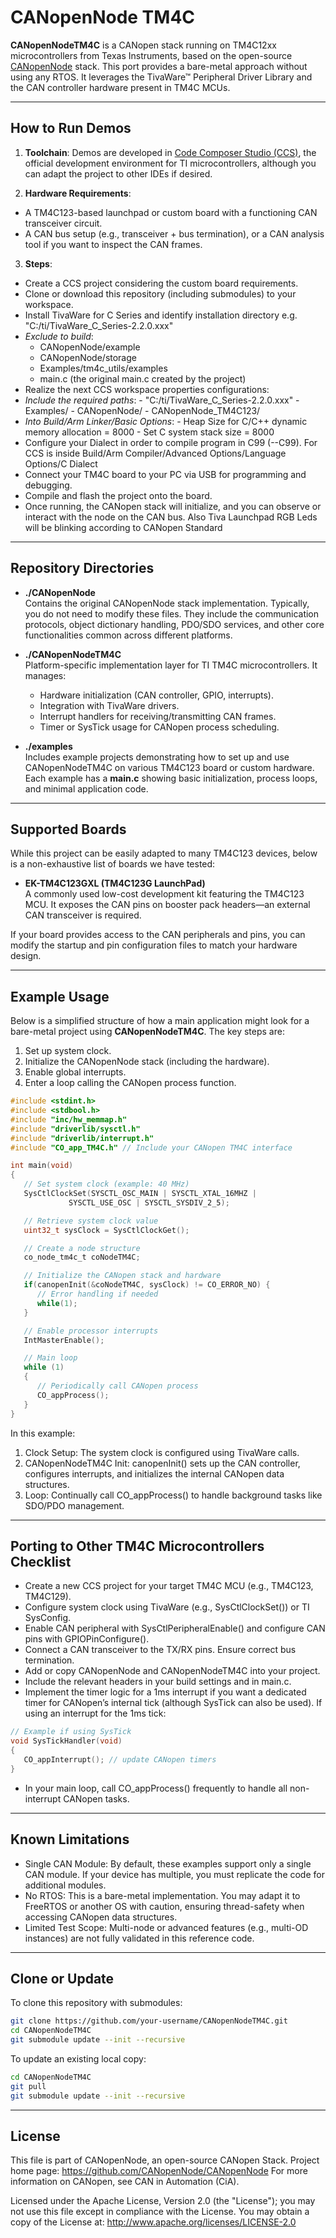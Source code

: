 # CANopenNode TM4C

**CANopenNodeTM4C** is a CANopen stack running on TM4C12xx microcontrollers from Texas Instruments, based on the open-source [CANopenNode](https://github.com/CANopenNode/CANopenNode) stack. This port provides a bare-metal approach without using any RTOS. It leverages the TivaWare™ Peripheral Driver Library and the CAN controller hardware present in TM4C MCUs.

---

## How to Run Demos

1. **Toolchain**: Demos are developed in [Code Composer Studio (CCS)](https://www.ti.com/tool/CCSTUDIO), the official development environment for TI microcontrollers, although you can adapt the project to other IDEs if desired.

2. **Hardware Requirements**:
  - A TM4C123-based launchpad or custom board with a functioning CAN transceiver circuit.
  - A CAN bus setup (e.g., transceiver + bus termination), or a CAN analysis tool if you want to inspect the CAN frames.

3. **Steps**:
  - Create a CCS project considering the custom board requirements.
  - Clone or download this repository (including submodules) to your workspace.
  - Install TivaWare for C Series and identify installation directory e.g. "C:/ti/TivaWare_C_Series-2.2.0.xxx"
  - *Exclude to build*:
    - CANopenNode/example
    - CANopenNode/storage
    - Examples/tm4c_utils/examples
    - main.c (the original main.c created by the project)
  - Realize the next CCS workspace properties configurations:
   - *Include the required paths*:
    - "C:/ti/TivaWare_C_Series-2.2.0.xxx"
    - Examples/
    - CANopenNode/
    - CANopenNode_TM4C123/
   - *Into Build/Arm Linker/Basic Options*:
    - Heap Size for C/C++ dynamic memory allocation = 8000
    - Set C system stack size = 8000
   - Configure your Dialect in order to compile program in C99 (--C99). For CCS is inside Build/Arm Compiler/Advanced Options/Language Options/C Dialect
  - Connect your TM4C board to your PC via USB for programming and debugging.
  - Compile and flash the project onto the board.
  - Once running, the CANopen stack will initialize, and you can observe or interact with the node on the CAN bus. Also Tiva Launchpad RGB Leds will be blinking according to CANopen Standard

---

## Repository Directories

- **./CANopenNode**  
  Contains the original CANopenNode stack implementation. Typically, you do not need to modify these files. They include the communication protocols, object dictionary handling, PDO/SDO services, and other core functionalities common across different platforms.

- **./CANopenNodeTM4C**  
  Platform-specific implementation layer for TI TM4C microcontrollers. It manages:
  - Hardware initialization (CAN controller, GPIO, interrupts).
  - Integration with TivaWare drivers.
  - Interrupt handlers for receiving/transmitting CAN frames.
  - Timer or SysTick usage for CANopen process scheduling.

- **./examples**  
  Includes example projects demonstrating how to set up and use CANopenNodeTM4C on various TM4C123 board or custom hardware. Each example has a **main.c** showing basic initialization, process loops, and minimal application code.

---

## Supported Boards

While this project can be easily adapted to many TM4C123 devices, below is a non-exhaustive list of boards we have tested:

- **EK-TM4C123GXL (TM4C123G LaunchPad)**  
  A commonly used low-cost development kit featuring the TM4C123 MCU. It exposes the CAN pins on booster pack headers—an external CAN transceiver is required.

If your board provides access to the CAN peripherals and pins, you can modify the startup and pin configuration files to match your hardware design.

---

## Example Usage

Below is a simplified structure of how a main application might look for a bare-metal project using **CANopenNodeTM4C**. The key steps are:

1. Set up system clock.
2. Initialize the CANopenNode stack (including the hardware).
3. Enable global interrupts.
4. Enter a loop calling the CANopen process function.

```c
#include <stdint.h>
#include <stdbool.h>
#include "inc/hw_memmap.h"
#include "driverlib/sysctl.h"
#include "driverlib/interrupt.h"
#include "CO_app_TM4C.h" // Include your CANopen TM4C interface

int main(void)
{
   // Set system clock (example: 40 MHz)
   SysCtlClockSet(SYSCTL_OSC_MAIN | SYSCTL_XTAL_16MHZ |
             SYSCTL_USE_OSC | SYSCTL_SYSDIV_2_5);

   // Retrieve system clock value
   uint32_t sysClock = SysCtlClockGet();

   // Create a node structure
   co_node_tm4c_t coNodeTM4C;

   // Initialize the CANopen stack and hardware
   if(canopenInit(&coNodeTM4C, sysClock) != CO_ERROR_NO) {
      // Error handling if needed
      while(1);
   }

   // Enable processor interrupts
   IntMasterEnable();

   // Main loop
   while (1)
   {
      // Periodically call CANopen process
      CO_appProcess();
   }
}
```

In this example:

1. Clock Setup: The system clock is configured using TivaWare calls.
2. CANopenNodeTM4C Init: canopenInit() sets up the CAN controller, configures interrupts, and initializes the internal CANopen data structures.
3. Loop: Continually call CO_appProcess() to handle background tasks like SDO/PDO management.

---

## Porting to Other TM4C Microcontrollers Checklist

- Create a new CCS project for your target TM4C MCU (e.g., TM4C123, TM4C129).
- Configure system clock using TivaWare (e.g., SysCtlClockSet()) or TI SysConfig.
- Enable CAN peripheral with SysCtlPeripheralEnable() and configure CAN pins with GPIOPinConfigure().
- Connect a CAN transceiver to the TX/RX pins. Ensure correct bus termination.
- Add or copy CANopenNode and CANopenNodeTM4C into your project.
- Include the relevant headers in your build settings and in main.c.
- Implement the timer logic for a 1ms interrupt if you want a dedicated timer for CANopen’s internal tick (although SysTick can also be used). If using an interrupt for the 1ms tick:

```c
// Example if using SysTick
void SysTickHandler(void)
{
   CO_appInterrupt(); // update CANopen timers
}
```

- In your main loop, call CO_appProcess() frequently to handle all non-interrupt CANopen tasks.

---

## Known Limitations

- Single CAN Module: By default, these examples support only a single CAN module. If your device has multiple, you must replicate the code for additional modules.
- No RTOS: This is a bare-metal implementation. You may adapt it to FreeRTOS or another OS with caution, ensuring thread-safety when accessing CANopen data structures.
- Limited Test Scope: Multi-node or advanced features (e.g., multi-OD instances) are not fully validated in this reference code.

---

## Clone or Update

To clone this repository with submodules:

```bash
git clone https://github.com/your-username/CANopenNodeTM4C.git
cd CANopenNodeTM4C
git submodule update --init --recursive
```

To update an existing local copy:

```bash
cd CANopenNodeTM4C
git pull
git submodule update --init --recursive
```

---

## License

This file is part of CANopenNode, an open-source CANopen Stack.
Project home page: https://github.com/CANopenNode/CANopenNode
For more information on CANopen, see CAN in Automation (CiA).

Licensed under the Apache License, Version 2.0 (the "License");
you may not use this file except in compliance with the License.
You may obtain a copy of the License at:
http://www.apache.org/licenses/LICENSE-2.0